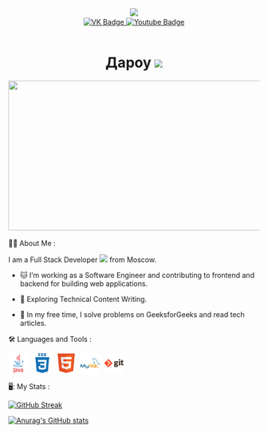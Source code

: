<div id="header" align="center">
  <img src="https://media.giphy.com/media/4N5vB4aErlVtVsywBw/giphy.gif" width="100"/>
  </div>
  
 <div id="badges" align="center">
<a href="https://vk.com/guardhall">
<img src="https://img.shields.io/badge/VK-blue?style=for-the-badge&logo=VK&logoColor=white" alt="VK Badge"/>
</a>
<a href="https://https://www.youtube.com/channel/UCoTWgdg561PuGIAn47uEnKw">
<img src="https://img.shields.io/badge/YouTube-red?style=for-the-badge&logo=youtube&logoColor=white" alt="Youtube Badge"/>
</a>
</div>

<div id="viewprof" align="center">
  <img src="https://komarev.com/ghpvc/?username= your-github-L1xooo&style=flat-square&color=blue" alt=""/>
 </div>
 
  <div id="heythere" align="center">
  <h1>
  Дароу
  <img src="https://media.giphy.com/media/hvRJCLFzcasrR4ia7z/giphy.gif" width="30px"/>
</h1>
</div>

<div align="center">
  <img src="https://media.giphy.com/media/137EaR4vAOCn1S/giphy.gif" width="600" height="300"/>
</div>

:man_technologist: About Me :

I am a Full Stack Developer <img src="https://media.giphy.com/media/WUlplcMpOCEmTGBtBW/giphy.gif" width="30"> from Moscow.

- :cat: I’m working as a Software Engineer and contributing to frontend and backend for building web applications.

- :monkey: Exploring Technical Content Writing.

- :dog: In my free time, I solve problems on GeeksforGeeks and read tech articles.

:hammer_and_wrench: Languages and Tools :
<div>
  <img src="https://github.com/devicons/devicon/blob/master/icons/java/java-original-wordmark.svg" title="Java" alt="Java" width="40" height="40"/>&nbsp;
  <img src="https://github.com/devicons/devicon/blob/master/icons/css3/css3-plain-wordmark.svg"  title="CSS3" alt="CSS" width="40" height="40"/>&nbsp;
  <img src="https://github.com/devicons/devicon/blob/master/icons/html5/html5-original.svg" title="HTML5" alt="HTML" width="40" height="40"/>&nbsp;
  <img src="https://github.com/devicons/devicon/blob/master/icons/mysql/mysql-original-wordmark.svg" title="MySQL"  alt="MySQL" width="40" height="40"/>&nbsp;
  <img src="https://github.com/devicons/devicon/blob/master/icons/git/git-original-wordmark.svg" title="Git" **alt="Git" width="40" height="40"/>
</div>

🖥️: My Stats :

[![GitHub Streak](https://streak-stats.demolab.com?user=L1xooo&theme=dark)](https://git.io/streak-stats)

[![Anurag's GitHub stats](https://github-readme-stats.vercel.app/api?username=L1xooo&theme=dark)](https://github.com/anuraghazra/github-readme-stats)


